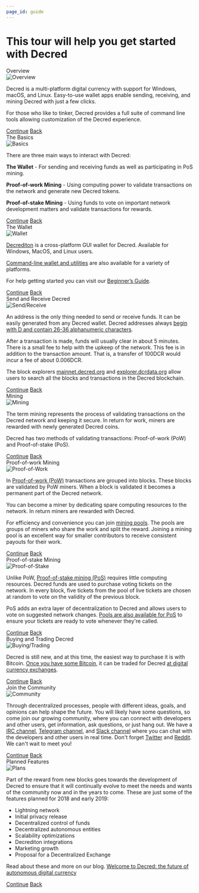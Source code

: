 ```yaml
---
page_id: guide
---
```



<div class="centerblock width940">
    <h1 class="colorlightblue font38 fontsemibold lineheigh45 margin65" translate>This tour will help you get started with Decred</h1>
    <div class="block transitionmodest w-clearfix">
        <div class="child transitionmodest w-clearfix">
            <div class="top w-clearfix">
                <div class="dot">
                    <div class="vertical"></div>
                    <div class="big transition"></div>
                    <div class="vertical"></div>
                </div>
                <a class="borderradius4 font24 fontregular header margin20 transition" id="overview" translate>Overview</a>
            </div>
            <div class="backgroundcyan lineleft"></div>
            <div class="content transitionmodest w-clearfix">
                <div class="media"><img src="/images/01_overview.png" alt="Overview"></div>
                <div class="info w-clearfix">
                    <div class="text"><p translate>Decred is a multi-platform digital currency with support for Windows, macOS, and Linux. Easy-to-use wallet apps enable sending, receiving, and mining Decred with just a few clicks.</p>
                        <p translate>For those who like to tinker, Decred provides a full suite of command line tools allowing customization of the Decred experience.</p></div>
                    <a class="borderradius4 buttoncontinue dropshadow font14 fontsemibold transition w-button" href="#" translate>Continue</a>
                    <a class="borderradius4 buttonback dropshadow font14 fontsemibold transition w-button" href="#" translate>Back</a>
                </div>
            </div>
        </div>
        <div class="child transitionmodest w-clearfix">
            <div class="top w-clearfix">
                <div class="dot">
                    <div class="vertical"></div>
                    <div class="small transition"></div>
                    <div class="vertical"></div>
                </div>
                <a class="borderradius4 font18 fontregular header margin20 margin5 transition" id="the-basics" translate>The Basics</a>
            </div>
            <div class="backgroundcyan lineleft"></div>
            <div class="content transitionmodest w-clearfix">
                <div class="media"><img src="/images/02_basics.png" alt="Basics"></div>
                <div class="info w-clearfix">
                    <div class="text" translate><p>There are three main ways to interact with Decred:</p>
                        <p><strong>The Wallet</strong> - For sending and receiving funds as well as participating in PoS mining.</p>
                        <p><strong>Proof-of-work Mining</strong> - Using computing power to validate transactions on the network and generate new Decred tokens.</p>
                        <p><strong>Proof-of-stake Mining</strong> - Using funds to vote on important network development matters and validate transactions for rewards.</p></div>
                    <a class="borderradius4 buttoncontinue dropshadow font14 fontsemibold transition w-button" href="#" translate>Continue</a>
                    <a class="borderradius4 buttonback dropshadow font14 fontsemibold transition w-button" href="#" translate>Back</a>
                </div>
            </div>
        </div>
    </div>
    <div class="block transitionmodest w-clearfix">
        <div class="child transitionmodest w-clearfix">
            <div class="top w-clearfix">
                <div class="dot">
                    <div class="vertical"></div>
                    <div class="big transition"></div>
                    <div class="vertical"></div>
                </div>
                <a class="borderradius4 font24 fontregular header margin20 transition" id="decred-wallets" translate>The Wallet</a>
            </div>
            <div class="backgroundcyan lineleft"></div>
            <div class="content transitionmodest w-clearfix">
                <div class="media"><img src="/images/03_decrediton.png" alt="Wallet"></div>
                <div class="info w-clearfix">
                    <div class="text" translate>
                        <p><a href="downloads/#decrediton">Decrediton</a> is a cross-platform GUI wallet for Decred. Available for Windows, MacOS, and Linux users.</p>
                        <p><a href="downloads/#cli">Command-line wallet and utilities</a> are also available for a variety of platforms.</p>
                        <p>For help getting started you can visit our <a href="https://docs.decred.org/getting-started/beginner-guide/" title="_blank" rel="noopener noreferrer">Beginner’s Guide</a>.</p>
                    </div>
                    <a class="borderradius4 buttoncontinue dropshadow font14 fontsemibold transition w-button" href="#" translate>Continue</a>
                    <a class="borderradius4 buttonback dropshadow font14 fontsemibold transition w-button" href="#" translate>Back</a>
                </div>
            </div>
        </div>
        <div class="child transitionmodest w-clearfix">
            <div class="top w-clearfix">
                <div class="dot">
                    <div class="vertical"></div>
                    <div class="small transition"></div>
                    <div class="vertical"></div>
                </div>
                <a class="borderradius4 font18 fontregular header margin20 margin5 transition" id="send-receive-decred" translate>Send and Receive Decred</a>
            </div>
            <div class="backgroundcyan lineleft"></div>
            <div class="content transitionmodest w-clearfix">
                <div class="media"><img src="/images/04_send-receive.png" alt="Send/Receive"></div>
                <div class="info w-clearfix">
                    <div class="text" translate><p>An address is the only thing needed to send or receive funds. It can be easily generated from any Decred wallet. Decred addresses always <a href="https://docs.decred.org/faq/wallets-and-seeds/#9-what-are-the-different-types-of-addresses" target="_blank" rel="noopener noreferrer">begin with D and contain 26-36 alphanumeric characters</a>.</p>
                        <p>After a transaction is made, funds will usually clear in about 5 minutes. There is a small fee to help with the upkeep of the network. This fee is in addition to the transaction amount. That is, a transfer of 100DCR would incur a fee of about 0.006DCR.</p>
                        <p>The block explorers <a href="https://mainnet.decred.org" target="_blank" rel="noopener noreferrer">mainnet.decred.org</a> and <a href="https://explorer.dcrdata.org" target="_blank" rel="noopener noreferrer">explorer.dcrdata.org</a> allow users to search all the blocks and transactions in the Decred blockchain.</p></div>
                    <a class="borderradius4 buttoncontinue dropshadow font14 fontsemibold transition w-button" href="#" translate>Continue</a>
                    <a class="borderradius4 buttonback dropshadow font14 fontsemibold transition w-button" href="#" translate>Back</a>
                </div>
            </div>
        </div>
    </div>
    <div class="block transitionmodest w-clearfix">
        <div class="child transitionmodest w-clearfix">
            <div class="top w-clearfix">
                <div class="dot">
                    <div class="vertical"></div>
                    <div class="big transition"></div>
                    <div class="vertical"></div>
                </div>
                <a class="borderradius4 font24 fontregular header margin20 transition" id="mining-decred" translate>Mining</a>
            </div>
            <div class="backgroundcyan lineleft"></div>
            <div class="content transitionmodest w-clearfix">
                <div class="media"><img src="/images/05_mining.png" alt="Mining"></div>
                <div class="info w-clearfix">
                    <div class="text" translate><p>The term mining represents the process of validating transactions on the Decred network and keeping it secure. In return for work, miners are rewarded with newly generated Decred coins.</p>
                        <p>Decred has two methods of validating transactions: Proof-of-work (PoW) and Proof-of-stake (PoS).</p></div>
                    <a class="borderradius4 buttoncontinue dropshadow font14 fontsemibold transition w-button" href="#" translate>Continue</a>
                    <a class="borderradius4 buttonback dropshadow font14 fontsemibold transition w-button" href="#" translate>Back</a>
                </div>
            </div>
        </div>
        <div class="child transitionmodest w-clearfix">
            <div class="top w-clearfix">
                <div class="dot">
                    <div class="vertical"></div>
                    <div class="small transition"></div>
                    <div class="vertical"></div>
                </div>
                <a class="borderradius4 font18 fontregular header margin20 margin5 transition" id="proof-of-work-mining" translate>Proof-of-work Mining</a>
            </div>
            <div class="backgroundcyan lineleft"></div>
            <div class="content transitionmodest w-clearfix">
                <div class="media"><img src="/images/06_pow.png" alt="Proof-of-Work"></div>
                <div class="info w-clearfix">
                    <div class="text" translate><p>In <a href="https://docs.decred.org/mining/proof-of-work/" title="_blank" rel="noopener noreferrer">Proof-of-work (PoW)</a> transactions are grouped into blocks. These blocks are validated by PoW miners. When a block is validated it becomes a permanent part of the Decred network.</p>
                        <p>You can become a miner by dedicating spare computing resources to the network. In return miners are rewarded with Decred.</p>
                        <p>For efficiency and convenience you can join <a href="https://docs.decred.org/mining/proof-of-work/#sign-up-for-a-mining-pool" title="_blank" rel="noopener noreferrer">mining pools</a>. The pools are groups of miners who share the work and split the reward. Joining a mining pool is an excellent way for smaller contributors to receive consistent payouts for their work.</p></div>
                    <a class="borderradius4 buttoncontinue dropshadow font14 fontsemibold transition w-button" href="#" translate>Continue</a>
                    <a class="borderradius4 buttonback dropshadow font14 fontsemibold transition w-button" href="#" translate>Back</a>
                </div>
            </div>
        </div>
        <div class="child transitionmodest w-clearfix">
            <div class="top w-clearfix">
                <div class="dot">
                    <div class="vertical"></div>
                    <div class="small transition"></div>
                    <div class="vertical"></div>
                </div>
                <a class="borderradius4 font18 fontregular header margin20 margin5 transition" id="proof-of-stake-mining" translate>Proof-of-stake Mining</a>
            </div>
            <div class="backgroundcyan lineleft"></div>
            <div class="content transitionmodest w-clearfix">
                <div class="media"><img src="/images/07_pos.png" alt="Proof-of-Stake"></div>
                <div class="info w-clearfix">
                    <div class="text" translate><p>Unlike PoW, <a href="https://docs.decred.org/mining/proof-of-stake/" title="_blank" rel="noopener noreferrer">Proof-of-stake mining (PoS)</a> requires little computing resources. Decred funds are used to purchase voting tickets on the network. In every block, five tickets from the pool of live tickets are chosen at random to vote on the validity of the previous block. </p>
                        <p>PoS adds an extra layer of decentralization to Decred and allows users to vote on suggested network changes. <a href="https://docs.decred.org/mining/proof-of-stake/#sign-up-for-a-stake-pool" title="_blank" rel="noopener noreferrer">Pools are also available for PoS</a> to ensure your tickets are ready to vote whenever they're called.</p></div>
                    <a class="borderradius4 buttoncontinue dropshadow font14 fontsemibold transition w-button" href="#" translate>Continue</a>
                    <a class="borderradius4 buttonback dropshadow font14 fontsemibold transition w-button" href="#" translate>Back</a>
                </div>
            </div>
        </div>
    </div>
    <div class="block transitionmodest w-clearfix">
        <div class="child transitionmodest w-clearfix">
            <div class="top w-clearfix">
                <div class="dot">
                    <div class="vertical"></div>
                    <div class="big transition"></div>
                    <div class="vertical"></div>
                </div>
                <a class="borderradius4 font24 fontregular header margin20 transition" id="buy-trade-decred" translate>Buying and Trading Decred</a>
            </div>
            <div class="backgroundcyan lineleft"></div>
            <div class="content transitionmodest w-clearfix">
                <div class="media"><img src="/images/08_buying-trading.png" alt="Buying/Trading"></div>
                <div class="info w-clearfix">
                    <div class="text" translate><p>Decred is still new, and at this time, the easiest way to purchase it is with Bitcoin. <a href="https://docs.decred.org/getting-started/obtaining-dcr/#bitcoin" title="_blank" rel="noopener noreferrer">Once you have some Bitcoin</a>, it can be traded for Decred <a href="https://docs.decred.org/getting-started/obtaining-dcr/#exchanges" title="_blank" rel="noopener noreferrer">at digital currency exchanges</a>.</p></div>
                    <a class="borderradius4 buttoncontinue dropshadow font14 fontsemibold transition w-button" href="#" translate>Continue</a>
                    <a class="borderradius4 buttonback dropshadow font14 fontsemibold transition w-button" href="#" translate>Back</a>
                </div>
            </div>
        </div>
    </div>
    <div class="block transitionmodest w-clearfix">
        <div class="child transitionmodest w-clearfix">
            <div class="top w-clearfix">
                <div class="dot">
                    <div class="vertical"></div>
                    <div class="big transition"></div>
                    <div class="vertical"></div>
                </div>
                <a class="borderradius4 font24 fontregular header margin20 transition" id="community" translate>Join the Community</a>
            </div>
            <div class="backgroundcyan lineleft"></div>
            <div class="content transitionmodest w-clearfix">
                <div class="media"><img src="/images/09_community.png" alt="Community"></div>
                <div class="info w-clearfix">
                    <div class="text" translate><p>Through decentralized processes, people with different ideas, goals, and opinions can help shape the future. You will likely have some questions, so come join our growing community, where you can connect with developers and other users, get information, ask questions, or just hang out. We have a <a href="https://webchat.freenode.net/?channels=decred&uio=d4" title="_blank" rel="noopener noreferrer">IRC channel</a>, <a href="https://t.me/Decred" title="_blank" rel="noopener noreferrer">Telegram channel</a>, and <a href="https://slack.decred.org" title="_blank" rel="noopener noreferrer">Slack channel</a> where you can chat with the developers and other users in real time. Don't forget <a href="https://twitter.com/decredproject" title="_blank" rel="noopener noreferrer">Twitter</a> and <a href="https://www.reddit.com/r/decred" title="_blank" rel="noopener noreferrer">Reddit</a>.
                        We can't wait to meet you!</p></div>
                    <a class="borderradius4 buttoncontinue dropshadow font14 fontsemibold transition w-button" href="#" translate>Continue</a>
                    <a class="borderradius4 buttonback dropshadow font14 fontsemibold transition w-button" href="#" translate>Back</a>
                </div>
            </div>
        </div>
    </div>
    <div class="block transitionmodest w-clearfix">
        <div class="child transitionmodest w-clearfix">
            <div class="top w-clearfix">
                <div class="dot">
                    <div class="vertical"></div>
                    <div class="big transition"></div>
                    <div class="vertical"></div>
                </div>
                <a class="borderradius4 font24 fontregular header margin20 transition" id="roadmap" translate>Planned Features</a>
            </div>
            <div class="backgroundcyan lineleft"></div>
            <div class="content transitionmodest w-clearfix">
                <div class="media"><img src="/images/10_plans.png" alt="Plans"></div>
                <div class="info w-clearfix">
                    <div class="text" translate><p>Part of the reward from new blocks goes towards the development of Decred to ensure that it will continually evolve to meet the needs and wants of the community now and in the years to come. These are just some of the features planned for 2018 and early 2019:</p>
                        <ul>
                            <li>Lightning network</li>
                            <li>Initial privacy release</li>
                            <li>Decentralized control of funds</li>
                            <li>Decentralized autonomous entities</li>
                            <li>Scalability optimizations</li>
                            <li>Decrediton integrations</li>
                            <li>Marketing growth</li>
                            <li>Proposal for a Decentralized Exchange</li>
                        </ul>
                        <p>Read about these and more on our blog. <a href="https://blog.decred.org" target="_blank" rel="noopener noreferrer">Welcome to Decred: the future of autonomous digital currency</a></p>
                    </div>
                    <a class="borderradius4 buttoncontinue dropshadow font14 fontsemibold transition w-button" href="#" translate>Continue</a>
                    <a class="borderradius4 buttonback dropshadow font14 fontsemibold transition w-button" href="#" translate>Back</a>
                </div>
            </div>
        </div>
    </div>
</div>
